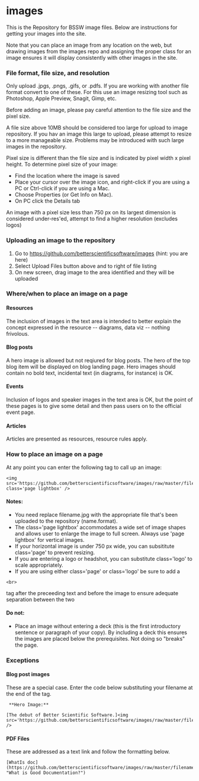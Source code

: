 # images
This is the Repository for BSSW image files. Below are instructions for getting your images into the site. 

Note that you can place an image from any location on the web, but drawing images from the images repo and assigning the proper class for an image ensures it will display consistently with other images in the site. 

### File format, file size, and resolution
Only upload .jpgs, .pngs, .gifs, or .pdfs. If you are working with another file format convert to one of these. For this use an image resizing tool such as Photoshop, Apple Preview, Snagit, Gimp, etc. 

Before adding an image, please pay careful attention to the file size and the pixel size. 

A file size above 10MB should be considered too large for upload to image repository. If you hav an image this large to upload, please attempt to resize to a more manageable size. Problems may be introduced with such large images in the repository. 

Pixel size is different than the file size and is indicated by pixel width x pixel height. To determine pixel size of your image:
* Find the location where the image is saved
* Place your cursor over the image icon, and right-click if you are using a PC or Ctrl-click if you are using a Mac.
* Choose Properties (or Get Info on Mac).
* On PC click the Details tab

An image with a pixel size less than 750 px on its largest dimension is considered under-res'ed, attempt to find a higher resolution (excludes logos)

### Uploading an image to the repository
1. Go to https://github.com/betterscientificsoftware/images (hint: you are here)
2. Select Upload Files button above and to right of file listing
3. On new screen, drag image to the area identified and they will be uploaded

### Where/when to place an image on a page
#### Resources 
The inclusion of images in the text area is intended to better explain the concept expressed in the resource -- diagrams, data viz --  nothing frivolous.
#### Blog posts
A hero image is allowed but not reqiured for blog posts. The hero of the top blog item will be displayed on blog landing page. Hero images should contain no bold text, incidental text (in diagrams, for instance) is OK.
#### Events 
Inclusion of logos and speaker images in the text area is OK, but the point of these pages is to give some detail and then pass users on to the official event page.
#### Articles 
Articles are presented as resources, resource rules apply.

### How to place an image on a page
At any point you can enter the following tag to call up an image:
```
<img src='https://github.com/betterscientificsoftware/images/raw/master/filename.jpg' class='page lightbox' />
```

#### Notes: 
* You need replace filename.jpg with the appropriate file that's been uploaded to the repository (name.format).
* The class='page lightbox' accommodates a wide set of image shapes and allows user to enlarge the image to full screen. Always use 'page lightbox' for vertical images.
* If your horizontal image is under 750 px wide, you can subsititute class='page' to prevent resizing. 
* If you are entering a logo or headshot, you can substitute class='logo' to scale appropriately.
* If you are using either class='page' or class='logo' be sure to add a 
```
<br> 
```
tag after the preceeding text and before the image to ensure adequate separation between the two

#### Do not:
* Place an image without entering a deck (this is the first introductory sentence or paragraph of your copy). By including a deck this ensures the images are placed below the prerequisites. Not doing so "breaks" the page.

### Exceptions
#### Blog post images
These are a special case. Enter the code below substituting your filename at the end of the tag.

```
 **Hero Image:**
 
[The debut of Better Scientific Software.]<img src='https://github.com/betterscientificsoftware/images/raw/master/filename.png' />
```

#### PDF Files
These are addressed as a text link and follow the formatting below. 
```
[WhatIs doc](https://github.com/betterscientificsoftware/images/raw/master/filename.pdf "What is Good Documentation?")
```
